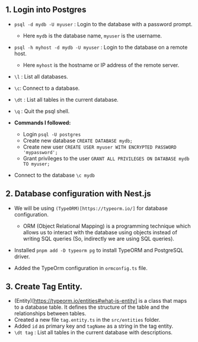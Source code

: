 ## 1. Login into Postgres

- `psql -d mydb -U myuser` : Login to the database with a password prompt.
   - Here `mydb` is the database name, `myuser` is the username.
- `psql -h myhost -d mydb -U myuser` : Login to the database on a remote host.
   - Here `myhost` is the hostname or IP address of the remote server.

- `\l` : List all databases.
- `\c`: Connect to a database.
- `\dt` : List all tables in the current database.
- `\q` : Quit the psql shell.

- **Commands I followed:**
    - Login `psql -U postgres`
    - Create new database `CREATE DATABASE mydb;`
    - Create new user `CREATE USER myuser WITH ENCRYPTED PASSWORD 'mypassword';`
    - Grant privileges to the user `GRANT ALL PRIVILEGES ON DATABASE mydb TO myuser;`
- Connect to the database `\c mydb`


## 2. Database configuration with Nest.js
- We will be using `(TypeORM)[https://typeorm.io/]` for database configuration.
    - ORM (Object Relational Mapping) is a programming technique which allows us to interact with the database using objects instead of writing SQL queries (So, indirectly we are using SQL queries).

- Installed `pnpm add -D typeorm pg` to install TypeORM and PostgreSQL driver.
- Added the TypeOrm configuration in `ormconfig.ts` file.


## 3. Create Tag Entity.
- (Entity)[https://typeorm.io/entities#what-is-entity] is a class that maps to a database table. It defines the structure of the table and the relationships between tables.
- Created a new file `tag.entity.ts` in the `src/entities` folder.
- Added `id` as primary key and `tagName` as a string in the tag entity.
- `\dt tag` : List all tables in the current database with descriptions.
